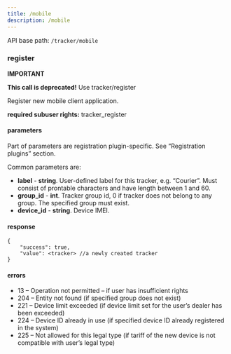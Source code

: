 ```yaml
---
title: /mobile
description: /mobile
---
```


API base path: `/tracker/mobile`

### register
**IMPORTANT**

**This call is deprecated!** Use tracker/register

Register new mobile client application.

**required subuser rights:** tracker_register

#### parameters
Part of parameters are registration plugin-specific. See “Registration plugins” section.

Common parameters are:

* **label** - **string**. User-defined label for this tracker, e.g. “Сourier”. Must consist of prontable characters and have length between 1 and 60.
* **group_id** - **int**. Tracker group id, 0 if tracker does not belong to any group. The specified group must exist.
* **device_id** - **string**. Device IMEI.

#### response
```json5
{
    "success": true,
    "value": <tracker> //a newly created tracker
}
```

#### errors
*   13 – Operation not permitted – if user has insufficient rights
*   204 – Entity not found (if specified group does not exist)
*   221 – Device limit exceeded (if device limit set for the user’s dealer has been exceeded)
*   224 – Device ID already in use (if specified device ID already registered in the system)
*   225 – Not allowed for this legal type (if tariff of the new device is not compatible with user’s legal type)
